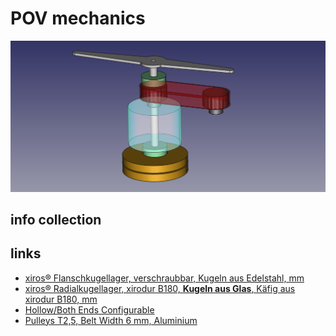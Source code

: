 # POV mechanics
<!--lint disable list-item-indent-->
<!--lint disable list-item-bullet-indent-->

![POV mechanical concept](POV_mechanical_concept.png)

## info collection




## links
- [xiros® Flanschkugellager, verschraubbar, Kugeln aus Edelstahl, mm](https://www.igus.de/product/498)
- [xiros® Radialkugellager, xirodur B180, **Kugeln aus Glas**, Käfig aus xirodur B180, mm](https://www.igus.de/product/460)
- [Hollow/Both Ends Configurable](https://uk.misumi-ec.com/vona2/detail/110300007460/)
- [Pulleys T2,5, Belt Width 6 mm, Aluminium](http://maedler.de/product/1643/1616/986/zahnriemenraeder-t25-fuer-riemenbreite-6-mm-aus-aluminium)
